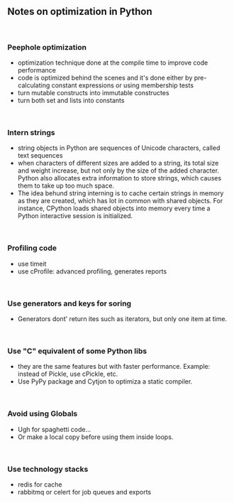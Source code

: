 ## Notes on optimization in Python

<br>

### Peephole optimization

* optimization technique done at the compile time to improve code performance
* code is optimized behind the scenes and it's done either by pre-calculating constant expressions or using membership tests
* turn mutable constructs into immutable constructes
* turn both set and lists into constants

<br>

### Intern strings

* string objects in Python are sequences of Unicode characters, called text sequences
* when characters of different sizes are added to a string, its total size and weight increase, but not only by the size of the added character. Python also allocates extra information to store strings, which causes them to take up too much space.
* The idea behund string interning is to cache certain strings in memory as they are created, which has lot in common with shared objects. For instance, CPython loads shared objects into memory every time a Python interactive session is initialized.

<br>

### Profiling code

* use timeit
* use cProfile: advanced profiling, generates reports


<br>

### Use generators and keys for soring
 
- Generators dont' return ites such as iterators, but only one item at time.


<br>

### Use "C" equivalent of some Python libs

* they are the same features but with faster performance. Example: instead of Pickle, use cPickle, etc.
* Use PyPy package and Cytjon to optimiza a static compiler.


<br>


### Avoid using  Globals

* Ugh for spaghetti code...
* Or make a local copy before using them inside loops.


<br>

### Use technology stacks

* redis for cache
* rabbitmq or celert for job queues and exports








